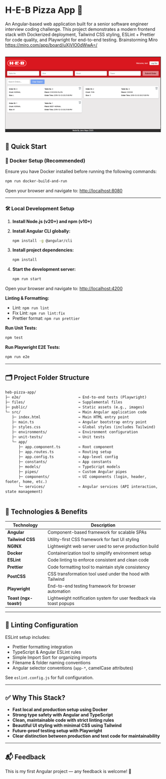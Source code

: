 # H-E-B Pizza App 🍕

An Angular-based web application built for a senior software engineer interview coding challenge. This project demonstrates a modern frontend stack with Dockerized deployment, Tailwind CSS styling, ESLint + Prettier for code quality, and Playwright for end-to-end testing. Brainstorming Miro https://miro.com/app/board/uXjVIO0dWwA=/

![Screenshot](./public/home-desktop-view.png)
---

## 🚀 Quick Start

### 🐳 Docker Setup (Recommended)
Ensure you have Docker installed before running the following commands:

```bash
npm run docker-build-and-run
```

Open your browser and navigate to: [http://localhost:8080](http://localhost:8080)

---

### 🛠️ Local Development Setup

1. **Install Node.js (v20+) and npm (v10+)**
2. **Install Angular CLI globally:**
   ```bash
   npm install -g @angular/cli
   ```
3. **Install project dependencies:**
   ```bash
   npm install
   ```

4. **Start the development server:**
   ```bash
   npm run start
   ```

Open your browser and navigate to: [http://localhost:4200](http://localhost:4200)

**Linting & Formatting:**
   - Lint: `npm run lint`
   - Fix Lint: `npm run lint:fix`
   - Prettier format: `npm run prettier`

**Run Unit Tests:**
   ```bash
   npm test
   ```

**Run Playwright E2E Tests:**
   ```bash
   npm run e2e
   ```

---

## 🗂️ Project Folder Structure

```
heb-pizza-app/
├─ e2e/                          → End-to-end tests (Playwright)
├─ files/                        → Supplemental files
├─ public/                       → Static assets (e.g., images)
└─ src/                          → Main Angular application code
   ├─ index.html                 → Main HTML entry point
   ├─ main.ts                    → Angular bootstrap entry point
   ├─ styles.css                 → Global styles (includes Tailwind)
   ├─ environments/              → Environment configuration
   ├─ unit-tests/                → Unit tests
   └─ app/
      ├─ app.component.ts        → Root component
      ├─ app.routes.ts           → Routing setup
      ├─ app.config.ts           → App-level config
      ├─ constants/              → App constants
      ├─ models/                 → TypeScript models
      ├─ pipes/                  → Custom Angular pipes
      ├─ components/             → UI components (login, header, footer, home, etc.)
      └─ services/               → Angular services (API interaction, state management)
   

```

## 🧩 Technologies & Benefits

| Technology     | Description |
|----------------|-------------|
| **Angular**    | Component-based framework for scalable SPAs |
| **Tailwind CSS** | Utility-first CSS framework for fast UI styling |
| **NGINX**      | Lightweight web server used to serve production build |
| **Docker**     | Containerization tool to simplify environment setup |
| **ESLint**     | Code linting to enforce consistent and clean code |
| **Prettier**   | Code formatting tool to maintain style consistency |
| **PostCSS**    | CSS transformation tool used under the hood with Tailwind |
| **Playwright** | End-to-end testing framework for browser automation |
| **Toast (ngx-toastr)** | Lightweight notification system for user feedback via toast popups |

---

## 📏 Linting Configuration

ESLint setup includes:
- Prettier formatting integration
- TypeScript & Angular ESLint rules
- Simple Import Sort for organizing imports
- Filename & folder naming conventions
- Angular selector conventions (`app-*`, camelCase attributes)

See `eslint.config.js` for full configuration.

---

## ✅ Why This Stack?

- **Fast local and production setup using Docker**
- **Strong type safety with Angular and TypeScript**
- **Clean, maintainable code with strict linting rules**
- **Beautiful UI styling with minimal CSS using Tailwind**
- **Future-proof testing setup with Playwright**
- **Clear distinction between production and test code for maintainability**

---

## 📬 Feedback

This is my first Angular project — any feedback is welcome! 🙌
